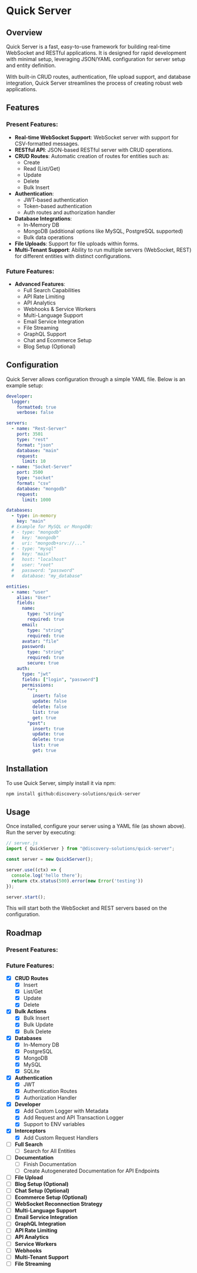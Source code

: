 # Quick Server

## Overview
Quick Server is a fast, easy-to-use framework for building real-time WebSocket and RESTful applications. It is designed for rapid development with minimal setup, leveraging JSON/YAML configuration for server setup and entity definition.

With built-in CRUD routes, authentication, file upload support, and database integration, Quick Server streamlines the process of creating robust web applications.

## Features
### Present Features:
- **Real-time WebSocket Support**: WebSocket server with support for CSV-formatted messages.
- **RESTful API**: JSON-based RESTful server with CRUD operations.
- **CRUD Routes**: Automatic creation of routes for entities such as:
  - Create
  - Read (List/Get)
  - Update
  - Delete
  - Bulk Insert
- **Authentication**:
  - JWT-based authentication
  - Token-based authentication
  - Auth routes and authorization handler
- **Database Integrations**:
  - In-Memory DB
  - MongoDB (additional options like MySQL, PostgreSQL supported)
  - Bulk data operations
- **File Uploads**: Support for file uploads within forms.
- **Multi-Tenant Support**: Ability to run multiple servers (WebSocket, REST) for different entities with distinct configurations.

### Future Features:
- **Advanced Features**:
  - Full Search Capabilities
  - API Rate Limiting
  - API Analytics
  - Webhooks & Service Workers
  - Multi-Language Support
  - Email Service Integration
  - File Streaming
  - GraphQL Support
  - Chat and Ecommerce Setup
  - Blog Setup (Optional)

## Configuration

Quick Server allows configuration through a simple YAML file. Below is an example setup:

```yaml
developer:
  logger:
    formatted: true
    verbose: false

servers:
  - name: "Rest-Server"
    port: 3501
    type: "rest"
    format: "json"
    database: "main"
    request:
      limit: 10
  - name: "Socket-Server"
    port: 3500
    type: "socket"
    format: "csv"
    database: "mongodb"
    request:
      limit: 1000

databases:
  - type: in-memory
    key: "main"
  # Example for MySQL or MongoDB:
  # - type: "mongodb"
  #   key: "mongodb"
  #   uri: "mongodb+srv://..."
  # - type: "mysql"
  #   key: "main"
  #   host: "localhost"
  #   user: "root"
  #   password: "password"
  #   database: "my_database"

entities:
  - name: "user"
    alias: "User"
    fields:
      name:
        type: "string"
        required: true
      email:
        type: "string"
        required: true
      avatar: "file"
      password:
        type: "string"
        required: true
        secure: true
    auth:
      type: "jwt"
      fields: ["login", "password"]
      permissions:
        "*":
          insert: false
          update: false
          delete: false
          list: true
          get: true
        "post":
          insert: true
          update: true
          delete: true
          list: true
          get: true
```

## Installation

To use Quick Server, simply install it via npm:

```bash
npm install github:discovery-solutions/quick-server
```

## Usage

Once installed, configure your server using a YAML file (as shown above). Run the server by executing:

```ts
// server.js
import { QuickServer } from "@discovery-solutions/quick-server";

const server = new QuickServer();

server.use((ctx) => {
  console.log('hello there');
  return ctx.status(500).error(new Error('testing'))
});

server.start();
```

This will start both the WebSocket and REST servers based on the configuration.

## Roadmap

### Present Features:

### Future Features:
- [x] **CRUD Routes**  
  - [x] Insert  
  - [x] List/Get  
  - [x] Update  
  - [x] Delete
- [x] **Bulk Actions**  
  - [x] Bulk Insert  
  - [x] Bulk Update  
  - [x] Bulk Delete
- [x] **Databases**  
  - [x] In-Memory DB  
  - [x] PostgreSQL  
  - [x] MongoDB  
  - [x] MySQL
  - [x] SQLite
- [x] **Authentication**  
  - [x] JWT  
  - [x] Authentication Routes  
  - [x] Authorization Handler
- [x] **Developer**  
  - [x] Add Custom Logger with Metadata
  - [x] Add Request and API Transaction Logger
  - [x] Support to ENV variables
- [x] **Interceptors**  
  - [x] Add Custom Request Handlers
- [ ] **Full Search**  
  - [ ] Search for All Entities
- [ ] **Documentation**  
  - [ ] Finish Documentation  
  - [ ] Create Autogenerated Documentation for API Endpoints
- [ ] **File Upload**
- [ ] **Blog Setup (Optional)**
- [ ] **Chat Setup (Optional)**
- [ ] **Ecommerce Setup (Optional)**
- [ ] **WebSocket Reconnection Strategy**
- [ ] **Multi-Language Support**
- [ ] **Email Service Integration**
- [ ] **GraphQL Integration**
- [ ] **API Rate Limiting**
- [ ] **API Analytics**
- [ ] **Service Workers**
- [ ] **Webhooks**
- [ ] **Multi-Tenant Support**
- [ ] **File Streaming**